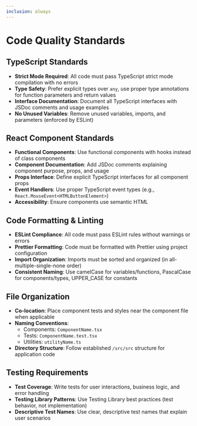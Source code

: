 ```yaml
---
inclusion: always
---
```


# Code Quality Standards

## TypeScript Standards

- **Strict Mode Required**: All code must pass TypeScript strict mode compilation with no errors
- **Type Safety**: Prefer explicit types over `any`, use proper type annotations for function parameters and return values
- **Interface Documentation**: Document all TypeScript interfaces with JSDoc comments and usage examples
- **No Unused Variables**: Remove unused variables, imports, and parameters (enforced by ESLint)

## React Component Standards

- **Functional Components**: Use functional components with hooks instead of class components
- **Component Documentation**: Add JSDoc comments explaining component purpose, props, and usage
- **Props Interface**: Define explicit TypeScript interfaces for all component props
- **Event Handlers**: Use proper TypeScript event types (e.g., `React.MouseEvent<HTMLButtonElement>`)
- **Accessibility**: Ensure components use semantic HTML

## Code Formatting & Linting

- **ESLint Compliance**: All code must pass ESLint rules without warnings or errors
- **Prettier Formatting**: Code must be formatted with Prettier using project configuration
- **Import Organization**: Imports must be sorted and organized (in all-multiple-single-none order)
- **Consistent Naming**: Use camelCase for variables/functions, PascalCase for components/types, UPPER_CASE for constants

## File Organization

- **Co-location**: Place component tests and styles near the component file when applicable
- **Naming Conventions**:
  - Components: `ComponentName.tsx`
  - Tests: `ComponentName.test.tsx`
  - Utilities: `utilityName.ts`
- **Directory Structure**: Follow established `/src/src` structure for application code

## Testing Requirements

- **Test Coverage**: Write tests for user interactions, business logic, and error handling
- **Testing Library Patterns**: Use Testing Library best practices (test behavior, not implementation)
- **Descriptive Test Names**: Use clear, descriptive test names that explain user scenarios
